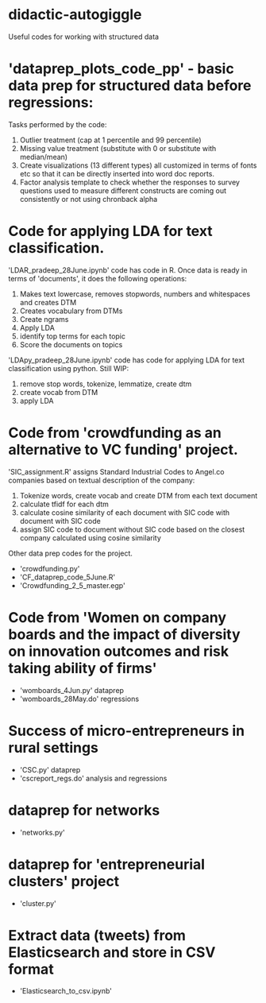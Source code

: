 # didactic-autogiggle
Useful codes for working with structured data


# 'dataprep_plots_code_pp' - basic data prep for structured data before regressions:
Tasks performed by the code:
1. Outlier treatment (cap at 1 percentile and 99 percentile)
2. Missing value treatment (substitute with 0 or substitute with median/mean)
3. Create visualizations (13 different types) all customized in terms of fonts etc so that it can be directly inserted into word doc reports.
4. Factor analysis template to check whether the responses to survey questions used to measure different constructs are coming out consistently or not using chronback alpha


# Code for applying LDA for text classification. 

'LDAR_pradeep_28June.ipynb' code has code in R. Once data is ready in terms of 'documents', it does the following operations:
1. Makes text lowercase, removes stopwords, numbers and whitespaces and creates DTM
2. Creates vocabulary from DTMs
3. Create ngrams
4. Apply LDA
5. identify top terms for each topic
6. Score the documents on topics

'LDApy_pradeep_28June.ipynb' code has code for applying LDA for text classification using python. Still WIP:
1. remove stop words, tokenize, lemmatize, create dtm
2. create vocab from DTM
3. apply LDA


# Code from 'crowdfunding as an alternative to VC funding' project.

'SIC_assignment.R' assigns Standard Industrial Codes to Angel.co companies based on textual description of the company:
1. Tokenize words, create vocab and create DTM from each text document
2. calculate tfidf for each dtm
3. calculate cosine similarity of each document with SIC code with document with SIC code
4. assign SIC code to document without SIC code based on the closest company calculated using cosine similarity

Other data prep codes for the project.
- 'crowdfunding.py' 
- 'CF_dataprep_code_5June.R'
- 'Crowdfunding_2_5_master.egp'


# Code from 'Women on company boards and the impact of diversity on innovation outcomes and risk taking ability of firms'
- 'womboards_4Jun.py' dataprep
- 'womboards_28May.do' regressions


# Success of micro-entrepreneurs in rural settings
- 'CSC.py' dataprep
- 'cscreport_regs.do' analysis and regressions


# dataprep for networks
- 'networks.py'

# dataprep for 'entrepreneurial clusters' project
- 'cluster.py'

# Extract data (tweets) from Elasticsearch and store in CSV format

- 'Elasticsearch_to_csv.ipynb'






